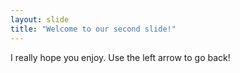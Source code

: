 ```yaml
---
layout: slide
title: "Welcome to our second slide!"
---
```

I really hope you enjoy.
Use the left arrow to go back!
